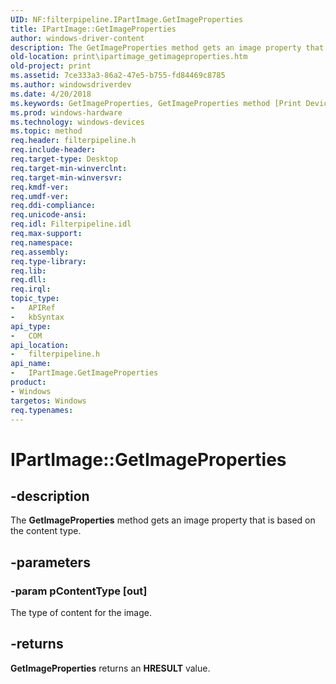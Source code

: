 ```yaml
---
UID: NF:filterpipeline.IPartImage.GetImageProperties
title: IPartImage::GetImageProperties
author: windows-driver-content
description: The GetImageProperties method gets an image property that is based on the content type.
old-location: print\ipartimage_getimageproperties.htm
old-project: print
ms.assetid: 7ce333a3-86a2-47e5-b755-fd84469c8785
ms.author: windowsdriverdev
ms.date: 4/20/2018
ms.keywords: GetImageProperties, GetImageProperties method [Print Devices], GetImageProperties method [Print Devices],IPartImage interface, IPartImage interface [Print Devices],GetImageProperties method, IPartImage.GetImageProperties, IPartImage::GetImageProperties, filterpipeline/IPartImage::GetImageProperties, filterpipeline_06d3e014-e30a-44d2-a6e0-769cb62c387d.xml, print.ipartimage_getimageproperties
ms.prod: windows-hardware
ms.technology: windows-devices
ms.topic: method
req.header: filterpipeline.h
req.include-header: 
req.target-type: Desktop
req.target-min-winverclnt: 
req.target-min-winversvr: 
req.kmdf-ver: 
req.umdf-ver: 
req.ddi-compliance: 
req.unicode-ansi: 
req.idl: Filterpipeline.idl
req.max-support: 
req.namespace: 
req.assembly: 
req.type-library: 
req.lib: 
req.dll: 
req.irql: 
topic_type:
-	APIRef
-	kbSyntax
api_type:
-	COM
api_location:
-	filterpipeline.h
api_name:
-	IPartImage.GetImageProperties
product:
- Windows
targetos: Windows
req.typenames: 
---
```


# IPartImage::GetImageProperties


## -description


The <b>GetImageProperties</b> method gets an image property that is based on the content type.


## -parameters




### -param pContentType [out]

The type of content for the image.


## -returns



<b>GetImageProperties</b> returns an <b>HRESULT</b> value.



